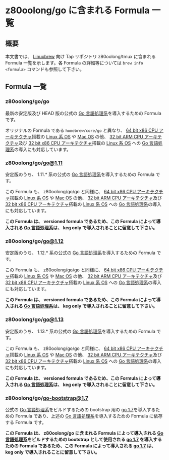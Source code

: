 # z80oolong/go に含まれる Formula 一覧

## 概要

本文書では、 [Linuxbrew][BREW] 向け Tap リポジトリ z80oolong/tmux に含まれる Formula 一覧を示します。各 Formula の詳細等については ```brew info <formula>``` コマンドも参照して下さい。

## Formula 一覧

### z80oolong/go/go

最新の安定版及び HEAD 版の公式の [Go 言語処理系][GO__]を導入するための Formula です。

オリジナルの Formula である ```homebrew/core/go``` と異なり、 [64 bit x86 CPU アーキテクチャ][X86P]搭載の [Linux 系 OS][LNUX] や [Mac OS][MAC_] の他、 [32 bit ARM CPU アーキテクチャ][ARMP]及び [32 bit x86 CPU アーキテクチャ][X86P]搭載の [Linux 系 OS][LNUX] への [Go 言語処理系][GO__]の導入にも対応しています。

### z80oolong/go/go@1.11

安定版のうち、 1.11.* 系の公式の [Go 言語処理系][GO__]を導入するための Formula です。

この Formula も、 z80oolong/go/go と同様に、 [64 bit x86 CPU アーキテクチャ][X86P]搭載の [Linux 系 OS][LNUX] や [Mac OS][MAC_] の他、 [32 bit ARM CPU アーキテクチャ][ARMP]及び [32 bit x86 CPU アーキテクチャ][X86P]搭載の [Linux 系 OS][LNUX] への [Go 言語処理系][GO__]の導入にも対応しています。

**この Formula は、 versioned formula であるため、この Formula によって導入される [Go 言語処理系][GO__]は、 keg only で導入されることに留意して下さい。**

### z80oolong/go/go@1.12

安定版のうち、 1.12.* 系の公式の [Go 言語処理系][GO__]を導入するための Formula です。

この Formula も、 z80oolong/go/go と同様に、 [64 bit x86 CPU アーキテクチャ][X86P]搭載の [Linux 系 OS][LNUX] や [Mac OS][MAC_] の他、 [32 bit ARM CPU アーキテクチャ][ARMP]及び [32 bit x86 CPU アーキテクチャ][X86P]搭載の [Linux 系 OS][LNUX] への [Go 言語処理系][GO__]の導入にも対応しています。

**この Formula は、 versioned formula であるため、この Formula によって導入される [Go 言語処理系][GO__]は、 keg only で導入されることに留意して下さい。**

### z80oolong/go/go@1.13

安定版のうち、 1.13.* 系の公式の [Go 言語処理系][GO__]を導入するための Formula です。

この Formula も、 z80oolong/go/go と同様に、 [64 bit x86 CPU アーキテクチャ][X86P]搭載の [Linux 系 OS][LNUX] や [Mac OS][MAC_] の他、 [32 bit ARM CPU アーキテクチャ][ARMP]及び [32 bit x86 CPU アーキテクチャ][X86P]搭載の [Linux 系 OS][LNUX] への [Go 言語処理系][GO__]の導入にも対応しています。

**この Formula は、 versioned formula であるため、この Formula によって導入される [Go 言語処理系][GO__]は、 keg only で導入されることに留意して下さい。**

### z80oolong/go/go-bootstrap@1.7

公式の [Go 言語処理系][GO__]をビルドするための bootstrap 用の [go 1.7][GO__]を導入するための Formula であり、上述の [Go 言語処理系][GO__]を導入するための Formula に依存する Formula です。

**この Formula は、 z80oolong/go に含まれる Formula によって導入される [Go 言語処理系][GO__]をビルドするための bootstrap として使用される [go 1.7][GO__] を導入するための Formula であるため、この Formula によって導入される [go 1.7][GO__] は、 keg only で導入されることに留意して下さい。**

<!-- 外部リンク一覧 -->

[BREW]:https://linuxbrew.sh/
[GO__]:https://golang.org/
[ARMP]:https://www.arm.com/
[X86P]:https://www.intel.co.jp/content/www/jp/ja/homepage.html
[LNUX]:https://www.kernel.org/
[MAC_]:https://www.apple.com/jp/macos/mojave/
[PIKE]:http://herpolhode.com/rob/
[THER]:https://qiita.com/thermes
[THBR]:https://qiita.com/thermes/items/926b478ff6e3758ecfea
[BSD2]:https://opensource.org/licenses/BSD-2-Clause
[ZOOL]:http://zool.jpn.org/
